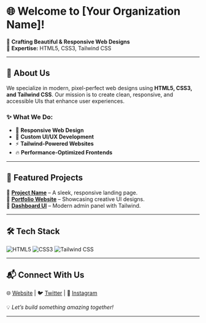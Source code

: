 # 🌐 Welcome to [Your Organization Name]!

🚀 **Crafting Beautiful & Responsive Web Designs**  
🎨 **Expertise:** HTML5, CSS3, Tailwind CSS  

---

## 📌 About Us
We specialize in modern, pixel-perfect web designs using **HTML5, CSS3, and Tailwind CSS**. Our mission is to create clean, responsive, and accessible UIs that enhance user experiences.

### ✨ What We Do:
- 📱 **Responsive Web Design**
- 🎨 **Custom UI/UX Development**
- ⚡ **Tailwind-Powered Websites**
- 🔥 **Performance-Optimized Frontends**

---

## 🚀 Featured Projects
🔹 **[Project Name](https://github.com/org/repo)** – A sleek, responsive landing page.  
🔹 **[Portfolio Website](https://github.com/org/repo)** – Showcasing creative UI designs.  
🔹 **[Dashboard UI](https://github.com/org/repo)** – Modern admin panel with Tailwind.  

---

## 🛠 Tech Stack
![HTML5](https://img.shields.io/badge/HTML5-E34F26?style=for-the-badge&logo=html5&logoColor=white)
![CSS3](https://img.shields.io/badge/CSS3-1572B6?style=for-the-badge&logo=css3&logoColor=white)
![Tailwind CSS](https://img.shields.io/badge/TailwindCSS-38B2AC?style=for-the-badge&logo=tailwind-css&logoColor=white)

---

## 📬 Connect With Us
🌐 [Website](https://yourwebsite.com) | 🐦 [Twitter](https://twitter.com/yourhandle) | 📸 [Instagram](https://instagram.com/yourhandle)  

💡 *Let’s build something amazing together!*

---
